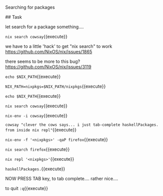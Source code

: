Searching for packages

## Task

let search for a package something....

`nix search cowsay`{{execute}}

we have to a little 'hack' to get "nix search" to work
https://github.com/NixOS/nix/issues/1865

there seems to be more to this bug?
https://github.com/NixOS/nix/issues/3119


`echo $NIX_PATH`{{execute}}

`NIX_PATH=nixpkgs=$NIX_PATH/nixpkgs`{{execute}}

`echo $NIX_PATH`{{execute}}

`nix search cowsay`{{execute}}

`nix-env -i cowsay`{{execute}}

`cowsay "clever the cows says... i just tab-complete haskellPackages. from inside nix repl"`{{execute}}

`nix-env -f '<nixpkgs>' -qaP firefox`{{execute}}

`nix search firefox`{{execute}}

`nix repl '<nixpkgs>'`{{execute}}

`haskellPackages.`{{execute}}

NOW PRESS TAB key, to tab complete.... rather nice....

to quit
`:q`{{execute}}
